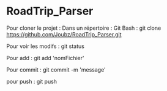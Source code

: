 # RoadTrip_Parser


Pour cloner le projet :
Dans un répertoire : Git Bash : git clone https://github.com/Joubz/RoadTrip_Parser.git

Pour voir les modifs : git status

Pour add : git add 'nomFichier'

Pour commit : git commit -m 'message'

pour push : git push
